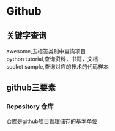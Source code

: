 # Github
## 关键字查询

awesome,去标签类别中查询项目<br>python tutorial,查询资料，书籍，文档<br>
socket sample,查询对应的技术的代码样本


## github三要素
###  Repository 仓库

仓库是github项目管理储存的基本单位
